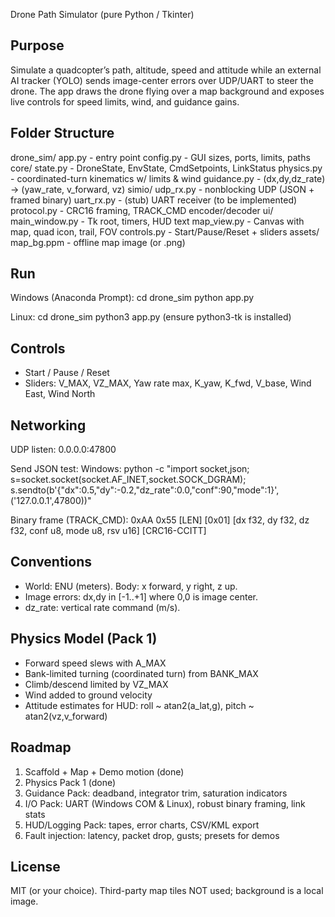 Drone Path Simulator (pure Python / Tkinter)

Purpose
-------
Simulate a quadcopter’s path, altitude, speed and attitude while an external
AI tracker (YOLO) sends image-center errors over UDP/UART to steer the drone.
The app draws the drone flying over a map background and exposes live controls
for speed limits, wind, and guidance gains.

Folder Structure
----------------
drone_sim/
  app.py                 - entry point
  config.py              - GUI sizes, ports, limits, paths
  core/
    state.py             - DroneState, EnvState, CmdSetpoints, LinkStatus
    physics.py           - coordinated-turn kinematics w/ limits & wind
    guidance.py          - (dx,dy,dz_rate) -> (yaw_rate, v_forward, vz)
  simio/
    udp_rx.py            - nonblocking UDP (JSON + framed binary)
    uart_rx.py           - (stub) UART receiver (to be implemented)
    protocol.py          - CRC16 framing, TRACK_CMD encoder/decoder
  ui/
    main_window.py       - Tk root, timers, HUD text
    map_view.py          - Canvas with map, quad icon, trail, FOV
    controls.py          - Start/Pause/Reset + sliders
  assets/
    map_bg.ppm           - offline map image (or .png)

Run
---
Windows (Anaconda Prompt):
  cd drone_sim
  python app.py

Linux:
  cd drone_sim
  python3 app.py   (ensure python3-tk is installed)

Controls
--------
- Start / Pause / Reset
- Sliders:
  V_MAX, VZ_MAX, Yaw rate max, K_yaw, K_fwd, V_base, Wind East, Wind North

Networking
----------
UDP listen: 0.0.0.0:47800

Send JSON test:
  Windows:
    python -c "import socket,json; s=socket.socket(socket.AF_INET,socket.SOCK_DGRAM); \
s.sendto(b'{\"dx\":0.5,\"dy\":-0.2,\"dz_rate\":0.0,\"conf\":90,\"mode\":1}', ('127.0.0.1',47800))"

Binary frame (TRACK_CMD):
  0xAA 0x55 [LEN] [0x01] [dx f32, dy f32, dz f32, conf u8, mode u8, rsv u16] [CRC16-CCITT]

Conventions
-----------
- World: ENU (meters). Body: x forward, y right, z up.
- Image errors: dx,dy in [-1..+1] where 0,0 is image center.
- dz_rate: vertical rate command (m/s).

Physics Model (Pack 1)
----------------------
- Forward speed slews with A_MAX
- Bank-limited turning (coordinated turn) from BANK_MAX
- Climb/descend limited by VZ_MAX
- Wind added to ground velocity
- Attitude estimates for HUD: roll ~ atan2(a_lat,g), pitch ~ atan2(vz,v_forward)

Roadmap
-------
1) Scaffold + Map + Demo motion (done)
2) Physics Pack 1 (done)
3) Guidance Pack: deadband, integrator trim, saturation indicators
4) I/O Pack: UART (Windows COM & Linux), robust binary framing, link stats
5) HUD/Logging Pack: tapes, error charts, CSV/KML export
6) Fault injection: latency, packet drop, gusts; presets for demos

License
-------
MIT (or your choice). Third-party map tiles NOT used; background is a local image.
